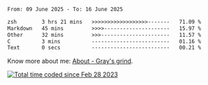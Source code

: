 <!--START_SECTION:waka-->

```txt
From: 09 June 2025 - To: 16 June 2025

zsh        3 hrs 21 mins   >>>>>>>>>>>>>>>>>>-------   71.09 %
Markdown   45 mins         >>>>---------------------   15.97 %
Other      32 mins         >>>----------------------   11.57 %
C          3 mins          -------------------------   01.16 %
Text       0 secs          -------------------------   00.21 %
```

<!--END_SECTION:waka-->

<!-- [![grayxu's github stats](https://github-readme-stats.vercel.app/api?username=grayxu&count_private=true&show_icons=true)](https://github.com/grayxu) -->

Know more about me: [About - Gray's grind](https://www.grayxu.cn/).
<p align="left">
  <a href="https://wakatime.com/@c69eb31e-43a1-463f-8968-c3449e386f57"><img src="https://wakatime.com/badge/user/c69eb31e-43a1-463f-8968-c3449e386f57.svg" title="Total time coded since Feb 28 2023" /></a>
</p>

